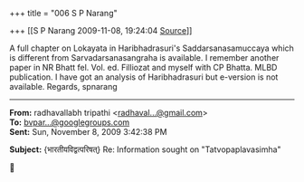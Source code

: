 +++
title = "006 S P Narang"

+++
[[S P Narang	2009-11-08, 19:24:04 [Source](https://groups.google.com/g/bvparishat/c/kPR4DFrrSdM)]]



A full chapter on Lokayata in Haribhadrasuri's Saddarsanasamuccaya which is different from Sarvadarsanasangraha is available. I remember another paper in NR Bhatt fel. Vol. ed. Filliozat and myself with CP Bhatta. MLBD publication. I have got an analysis of Haribhadrasuri but e-version is not available. Regards, spnarang  

  

------------------------------------------------------------------------

**From:** radhavallabh tripathi \<[radhaval...@gmail.com]()\>  
**To:** [bvpar...@googlegroups.com]()  
**Sent:** Sun, November 8, 2009 3:42:38 PM

  
**Subject:** {भारतीयविद्वत्परिषत्} Re: Information sought on "Tatvopaplavasimha"  



